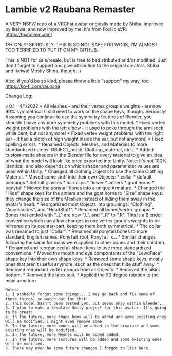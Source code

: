 # Lambie v2 Raubana Remaster
A VERY NSFW repo of a VRChat avatar originally made by Shiba, improved by Ikeiwa, and now improved by me! It's from FoxHoleVR. https://foxholevr.com/
 
18+ ONLY! SERIOUSLY, THIS IS SO NOT SAFE FOR WORK, I'M ALMOST TOO TERRIFIED TO PUT IT ON MY GITHUB.
 
This is NOT for sale/resale, but is free to bedistributed and/or modified. Just don't forget to support and give attribution to the original creators, Shiba and Ikeiwa! Mostly Shiba, though. :)

Also, if you'd be so kind, please throw a little "support" my way, too: https://ko-fi.com/raubana
 

Change Log:
 
v 0.1 - 4/1/2022
	* All Meshes - and their vertex group's weights - are now 99% symmetrical (I still need to work on the shape keys, though). Seriously! Assuming you continue to use the symmetry features of Blender, you shouldn't have anymore symmetry problems with this model.
	* Fixed vertex weight problems with the left elbow - it used to poke through the arm sock while bent, but not anymore!
	* Fixed vertex weight problems with the right ear - it had a blotch of high weight inside the ear, but not anymore!
	* Fixed spelling errors.
	* Renamed Objects, Meshes, and Materials to more standardized names. OBJECT_mesh, Clothing_material, etc...
	* Added custom-made shaders in the Blender file for every material to give an idea of what the model will look like once exported into Unity. Note: it's not 100% identical, and also depends on which shader and parammeter values are used within Unity.
	* Changed all clothing Objects to use the same Clothing Material.
	* Moved some stuff into their own Objects:
		* collar
		* default piercings
		* default glasses
		* hair clips
		* flower
		* antlers
		* goat horns
		* ponytail
	* Moved the ponytail bones into a unique Armature.
	* Changed the "Hide" shape keys for the antlers and the goat horns to "Size" shape keys: they change the size of the Meshes instead of hiding them away in the avatar's head.
	* Reorganized most Objects into groupings: "Clothing", "Accessories", and "HeadStuff".
	* Renamed all bones/vertex groups:
		* Bones that ended with "_L" are now ".L", and "_R" to ".R". This is a Blender convention which can allow changes to one vertex group's weights to be mirrored on its counter-part, keeping them both symmetrical.
		* The collar was renamed to just "Collar".
		* Renamed all ponytail bones to more standard, English names. PonyTail_root, PonyTail_x...
		* Similar changes following the same formulas were applied to other bones and their children.
	* Renamed and reorganized all shape keys to use more standardized conventions.
	* Moved the mouth and eye compontants of the "LewdFace" shape key into their own shape keys.
	* Removed some shape keys, mostly ones that aren't useful anymore, such as the ones that hide stuff away.
	* Removed redundant vertex groups from all Objects.
	* Removed the bikini bottom.
	* Removed the latex suit.
	* Applied the 90 degree rotation to the main armature.
	
	Notes:
	1. I probably forgot some things... I may go back and fix some of these things, so watch out for that!
	2. This model hasn't been tested yet, but seems okay within Blender.
	3. I plan to make a template Unity project for this avatar. It's going to be great!
	4. In the future, more shape keys will be added and some existing ones will be modified. I might even remove some.
	5. In the future, more bones will be added to the armature and some existing ones will be modified.
	6. In the future, more Meshes will be added added.
	7. In the future, more Textures will be added and some existing ones will be modified.
	8. There may even be some future changes I forgot to list here.